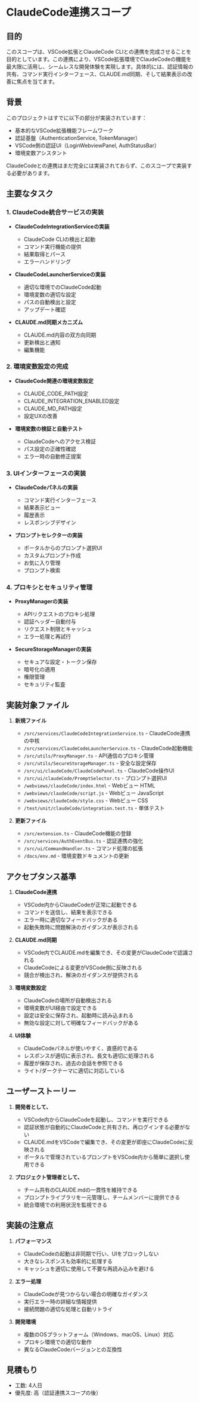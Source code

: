 # ClaudeCode連携スコープ

## 目的

このスコープは、VSCode拡張とClaudeCode CLIとの連携を完成させることを目的としています。この連携により、VSCode拡張環境でClaudeCodeの機能を最大限に活用し、シームレスな開発体験を実現します。具体的には、認証情報の共有、コマンド実行インターフェース、CLAUDE.md同期、そして結果表示の改善に焦点を当てます。

## 背景

このプロジェクトはすでに以下の部分が実装されています：

- 基本的なVSCode拡張機能フレームワーク
- 認証基盤（AuthenticationService, TokenManager）
- VSCode側の認証UI（LoginWebviewPanel, AuthStatusBar）
- 環境変数アシスタント

ClaudeCodeとの連携はまだ完全には実装されておらず、このスコープで実装する必要があります。

## 主要なタスク

### 1. ClaudeCode統合サービスの実装

- **ClaudeCodeIntegrationServiceの実装**
  - ClaudeCode CLIの検出と起動
  - コマンド実行機能の提供
  - 結果取得とパース
  - エラーハンドリング

- **ClaudeCodeLauncherServiceの実装**
  - 適切な環境でのClaudeCode起動
  - 環境変数の適切な設定
  - パスの自動検出と設定
  - アップデート確認

- **CLAUDE.md同期メカニズム**
  - CLAUDE.md内容の双方向同期
  - 更新検出と通知
  - 編集機能

### 2. 環境変数設定の完成

- **ClaudeCode関連の環境変数設定**
  - CLAUDE_CODE_PATH設定
  - CLAUDE_INTEGRATION_ENABLED設定
  - CLAUDE_MD_PATH設定
  - 設定UXの改善

- **環境変数の検証と自動テスト**
  - ClaudeCodeへのアクセス検証
  - パス設定の正確性確認
  - エラー時の自動修正提案

### 3. UIインターフェースの実装

- **ClaudeCodeパネルの実装**
  - コマンド実行インターフェース
  - 結果表示ビュー
  - 履歴表示
  - レスポンシブデザイン

- **プロンプトセレクターの実装**
  - ポータルからのプロンプト選択UI
  - カスタムプロンプト作成
  - お気に入り管理
  - プロンプト検索

### 4. プロキシとセキュリティ管理

- **ProxyManagerの実装**
  - APIリクエストのプロキシ処理
  - 認証ヘッダー自動付与
  - リクエスト制限とキャッシュ
  - エラー処理と再試行

- **SecureStorageManagerの実装**
  - セキュアな設定・トークン保存
  - 暗号化の適用
  - 権限管理
  - セキュリティ監査

## 実装対象ファイル

1. **新規ファイル**
   - `/src/services/ClaudeCodeIntegrationService.ts` - ClaudeCode連携の中核
   - `/src/services/ClaudeCodeLauncherService.ts` - ClaudeCode起動機能
   - `/src/utils/ProxyManager.ts` - API通信のプロキシ管理
   - `/src/utils/SecureStorageManager.ts` - 安全な設定保存
   - `/src/ui/claudeCode/ClaudeCodePanel.ts` - ClaudeCode操作UI
   - `/src/ui/claudeCode/PromptSelector.ts` - プロンプト選択UI
   - `/webviews/claudeCode/index.html` - Webビュー HTML
   - `/webviews/claudeCode/script.js` - Webビュー JavaScript
   - `/webviews/claudeCode/style.css` - Webビュー CSS
   - `/test/unit/claudeCode/integration.test.ts` - 単体テスト

2. **更新ファイル**
   - `/src/extension.ts` - ClaudeCode機能の登録
   - `/src/services/AuthEventBus.ts` - 認証連携の強化
   - `/src/ui/CommandHandler.ts` - コマンド処理の拡張
   - `/docs/env.md` - 環境変数ドキュメントの更新

## アクセプタンス基準

1. **ClaudeCode連携**
   - VSCode内からClaudeCodeが正常に起動できる
   - コマンドを送信し、結果を表示できる
   - エラー時に適切なフィードバックがある
   - 起動失敗時に問題解決のガイダンスが表示される

2. **CLAUDE.md同期**
   - VSCode内でCLAUDE.mdを編集でき、その変更がClaudeCodeで認識される
   - ClaudeCodeによる変更がVSCode側に反映される
   - 競合が検出され、解決のガイダンスが提供される

3. **環境変数設定**
   - ClaudeCodeの場所が自動検出される
   - 環境変数がUI経由で設定できる
   - 設定は安全に保存され、起動時に読み込まれる
   - 無効な設定に対して明確なフィードバックがある

4. **UI体験**
   - ClaudeCodeパネルが使いやすく、直感的である
   - レスポンスが適切に表示され、長文も適切に処理される
   - 履歴が保存され、過去の会話を参照できる
   - ライト/ダークテーマに適切に対応している

## ユーザーストーリー

1. **開発者として、**
   - VSCode内からClaudeCodeを起動し、コマンドを実行できる
   - 認証状態が自動的にClaudeCodeと共有され、再ログインする必要がない
   - CLAUDE.mdをVSCodeで編集でき、その変更が即座にClaudeCodeに反映される
   - ポータルで管理されているプロンプトをVSCode内から簡単に選択し使用できる

2. **プロジェクト管理者として、**
   - チーム共有のCLAUDE.mdの一貫性を維持できる
   - プロンプトライブラリを一元管理し、チームメンバーに提供できる
   - 統合環境での利用状況を監視できる

## 実装の注意点

1. **パフォーマンス**
   - ClaudeCodeの起動は非同期で行い、UIをブロックしない
   - 大きなレスポンスも効率的に処理する
   - キャッシュを適切に使用して不要な再読み込みを避ける

2. **エラー処理**
   - ClaudeCodeが見つからない場合の明確なガイダンス
   - 実行エラー時の詳細な情報提供
   - 接続問題の適切な処理と自動リトライ

3. **開発環境**
   - 複数のOSプラットフォーム（Windows、macOS、Linux）対応
   - プロキシ環境での適切な動作
   - 異なるClaudeCodeバージョンとの互換性

## 見積もり

- 工数: 4人日
- 優先度: 高（認証連携スコープの後）